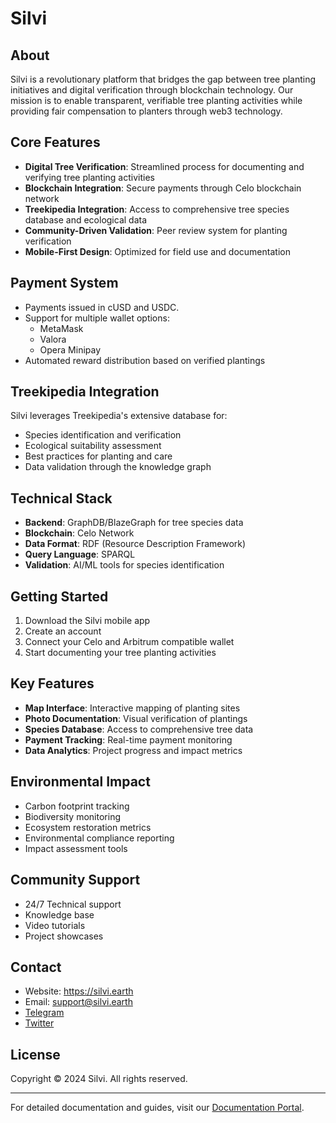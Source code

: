 # Silvi

## About
Silvi is a revolutionary platform that bridges the gap between tree planting initiatives and digital verification through blockchain technology. Our mission is to enable transparent, verifiable tree planting activities while providing fair compensation to planters through web3 technology.

## Core Features
- **Digital Tree Verification**: Streamlined process for documenting and verifying tree planting activities
- **Blockchain Integration**: Secure payments through Celo blockchain network
- **Treekipedia Integration**: Access to comprehensive tree species database and ecological data
- **Community-Driven Validation**: Peer review system for planting verification
- **Mobile-First Design**: Optimized for field use and documentation

## Payment System
- Payments issued in cUSD and USDC.
- Support for multiple wallet options:
  - MetaMask
  - Valora
  - Opera Minipay
- Automated reward distribution based on verified plantings

## Treekipedia Integration
Silvi leverages Treekipedia's extensive database for:
- Species identification and verification
- Ecological suitability assessment
- Best practices for planting and care
- Data validation through the knowledge graph

## Technical Stack
- **Backend**: GraphDB/BlazeGraph for tree species data
- **Blockchain**: Celo Network
- **Data Format**: RDF (Resource Description Framework)
- **Query Language**: SPARQL
- **Validation**: AI/ML tools for species identification

## Getting Started
1. Download the Silvi mobile app
2. Create an account
3. Connect your Celo and Arbitrum compatible wallet
4. Start documenting your tree planting activities

## Key Features
- **Map Interface**: Interactive mapping of planting sites
- **Photo Documentation**: Visual verification of plantings
- **Species Database**: Access to comprehensive tree data
- **Payment Tracking**: Real-time payment monitoring
- **Data Analytics**: Project progress and impact metrics


## Environmental Impact
- Carbon footprint tracking
- Biodiversity monitoring
- Ecosystem restoration metrics
- Environmental compliance reporting
- Impact assessment tools

## Community Support
- 24/7 Technical support
- Knowledge base
- Video tutorials
- Project showcases

## Contact
- Website: https://silvi.earth
- Email: support@silvi.earth
- [Telegram](https://t.me/SilviProtocol)
- [Twitter](https://x.com/SilviProtocol)

## License
Copyright © 2024 Silvi. All rights reserved.

---

For detailed documentation and guides, visit our [Documentation Portal](https://docs.silvi.earth).